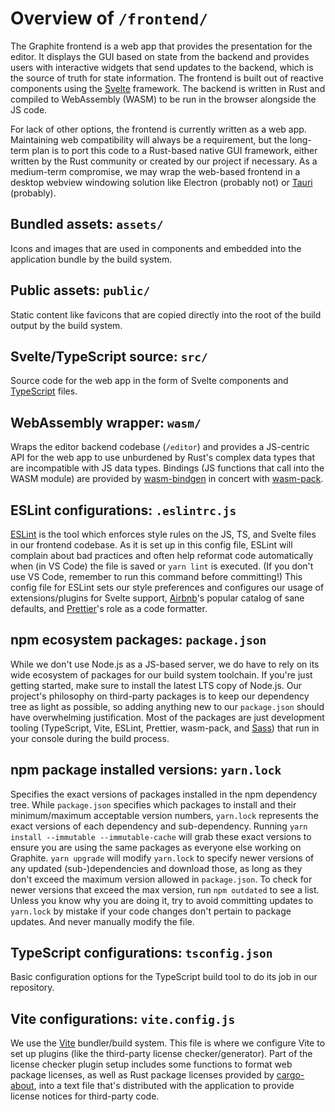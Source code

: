 # Overview of `/frontend/`

The Graphite frontend is a web app that provides the presentation for the editor. It displays the GUI based on state from the backend and provides users with interactive widgets that send updates to the backend, which is the source of truth for state information. The frontend is built out of reactive components using the [Svelte](https://svelte.dev/) framework. The backend is written in Rust and compiled to WebAssembly (WASM) to be run in the browser alongside the JS code.

For lack of other options, the frontend is currently written as a web app. Maintaining web compatibility will always be a requirement, but the long-term plan is to port this code to a Rust-based native GUI framework, either written by the Rust community or created by our project if necessary. As a medium-term compromise, we may wrap the web-based frontend in a desktop webview windowing solution like Electron (probably not) or [Tauri](https://tauri.studio/) (probably).

## Bundled assets: `assets/`

Icons and images that are used in components and embedded into the application bundle by the build system.

## Public assets: `public/`

Static content like favicons that are copied directly into the root of the build output by the build system.

## Svelte/TypeScript source: `src/`

Source code for the web app in the form of Svelte components and [TypeScript](https://www.typescriptlang.org/) files.

## WebAssembly wrapper: `wasm/`

Wraps the editor backend codebase (`/editor`) and provides a JS-centric API for the web app to use unburdened by Rust's complex data types that are incompatible with JS data types. Bindings (JS functions that call into the WASM module) are provided by [wasm-bindgen](https://rustwasm.github.io/docs/wasm-bindgen/) in concert with [wasm-pack](https://github.com/rustwasm/wasm-pack).

## ESLint configurations: `.eslintrc.js`

[ESLint](https://eslint.org/) is the tool which enforces style rules on the JS, TS, and Svelte files in our frontend codebase. As it is set up in this config file, ESLint will complain about bad practices and often help reformat code automatically when (in VS Code) the file is saved or `yarn lint` is executed. (If you don't use VS Code, remember to run this command before committing!) This config file for ESLint sets our style preferences and configures our usage of extensions/plugins for Svelte support, [Airbnb](https://github.com/airbnb/javascript)'s popular catalog of sane defaults, and [Prettier](https://prettier.io/)'s role as a code formatter.

## npm ecosystem packages: `package.json`

While we don't use Node.js as a JS-based server, we do have to rely on its wide ecosystem of packages for our build system toolchain. If you're just getting started, make sure to install the latest LTS copy of Node.js. Our project's philosophy on third-party packages is to keep our dependency tree as light as possible, so adding anything new to our `package.json` should have overwhelming justification. Most of the packages are just development tooling (TypeScript, Vite, ESLint, Prettier, wasm-pack, and [Sass](https://sass-lang.com/)) that run in your console during the build process.

## npm package installed versions: `yarn.lock`

Specifies the exact versions of packages installed in the npm dependency tree. While `package.json` specifies which packages to install and their minimum/maximum acceptable version numbers, `yarn.lock` represents the exact versions of each dependency and sub-dependency. Running `yarn install --immutable --immutable-cache` will grab these exact versions to ensure you are using the same packages as everyone else working on Graphite. `yarn upgrade` will modify `yarn.lock` to specify newer versions of any updated (sub-)dependencies and download those, as long as they don't exceed the maximum version allowed in `package.json`. To check for newer versions that exceed the max version, run `npm outdated` to see a list. Unless you know why you are doing it, try to avoid committing updates to `yarn.lock` by mistake if your code changes don't pertain to package updates. And never manually modify the file.

## TypeScript configurations: `tsconfig.json`

Basic configuration options for the TypeScript build tool to do its job in our repository.

## Vite configurations: `vite.config.js`

We use the [Vite](https://vitejs.dev/) bundler/build system. This file is where we configure Vite to set up plugins (like the third-party license checker/generator). Part of the license checker plugin setup includes some functions to format web package licenses, as well as Rust package licenses provided by [cargo-about](https://github.com/EmbarkStudios/cargo-about), into a text file that's distributed with the application to provide license notices for third-party code.
